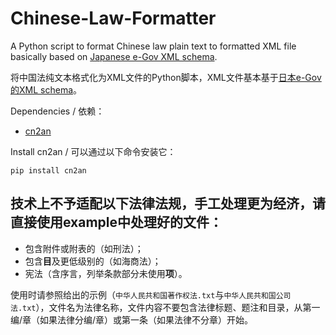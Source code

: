 # Chinese-Law-Formatter
A Python script to format Chinese law plain text to formatted XML file basically based on [Japanese e-Gov XML schema](https://elaws.e-gov.go.jp/download/).

将中国法纯文本格式化为XML文件的Python脚本，XML文件基本基于[日本e-Gov的XML schema](https://elaws.e-gov.go.jp/download/)。

Dependencies / 依赖：
* [cn2an](https://github.com/Ailln/cn2an)

Install cn2an / 可以通过以下命令安装它：
```
pip install cn2an
```

## 技术上不予适配以下法律法规，手工处理更为经济，请直接使用example中处理好的文件：
* 包含附件或附表的（如刑法）；
* 包含**目**及更低级别的（如海商法）；
* 宪法（含序言，列举条款部分未使用**项**）。

使用时请参照给出的示例（`中华人民共和国著作权法.txt`与`中华人民共和国公司法.txt`），文件名为法律名称，文件内容不要包含法律标题、题注和目录，从第一编/章（如果法律分编/章）或第一条（如果法律不分章）开始。